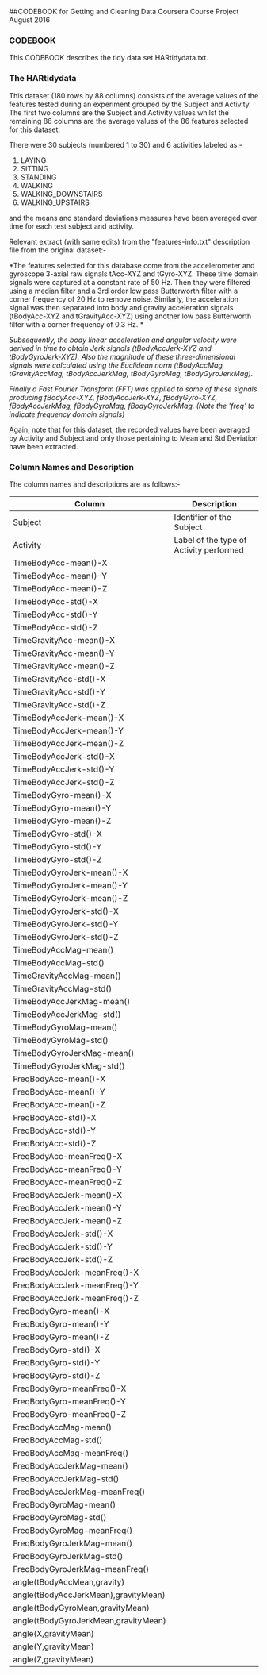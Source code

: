 ##CODEBOOK for Getting and Cleaning Data Coursera Course Project August 2016

### CODEBOOK
This CODEBOOK describes the tidy data set HARtidydata.txt.

### The HARtidydata

This dataset (180 rows by 88 columns) consists of the average values of the features tested during an experiment grouped by the Subject and Activity. The first two columns are the Subject and Activity values whilst the remaining 86 columns are the average values of the 86 features selected for this dataset.

There were 30 subjects (numbered 1 to 30) and 6 activities labeled as:-

  1. LAYING
  2. SITTING
  3. STANDING
  4. WALKING
  5. WALKING_DOWNSTAIRS
  6. WALKING_UPSTAIRS

and the means and standard deviations measures have been averaged over time for each test subject and activity.

Relevant extract (with same edits) from the "features-info.txt" description file from the original dataset:-

*The features selected for this database come from the accelerometer and gyroscope 3-axial raw signals tAcc-XYZ and tGyro-XYZ. These time domain signals were captured at a constant rate of 50 Hz. Then they were filtered using a median filter and a 3rd order low pass Butterworth filter with a corner frequency of 20 Hz to remove noise. Similarly, the acceleration signal was then separated into body and gravity acceleration signals (tBodyAcc-XYZ and tGravityAcc-XYZ) using another low pass Butterworth filter with a corner frequency of 0.3 Hz. *

*Subsequently, the body linear acceleration and angular velocity were derived in time to obtain Jerk signals (tBodyAccJerk-XYZ and tBodyGyroJerk-XYZ). Also the magnitude of these three-dimensional signals were calculated using the Euclidean norm (tBodyAccMag, tGravityAccMag, tBodyAccJerkMag, tBodyGyroMag, tBodyGyroJerkMag).* 

*Finally a Fast Fourier Transform (FFT) was applied to some of these signals producing fBodyAcc-XYZ, fBodyAccJerk-XYZ, fBodyGyro-XYZ, fBodyAccJerkMag, fBodyGyroMag, fBodyGyroJerkMag. (Note the 'freq' to indicate frequency domain signals)* 

Again, note that for this dataset, the recorded values have been averaged by Activity and Subject and only those pertaining to Mean and Std Deviation have been extracted.

### Column Names and Description

The column names and descriptions are as follows:-

|**Column**|**Description**|
|----------|---------------|
|Subject|Identifier of the Subject|Identifier|
|Activity|Label of the type of Activity performed|
|TimeBodyAcc-mean()-X| |
|TimeBodyAcc-mean()-Y| |
|TimeBodyAcc-mean()-Z| |
|TimeBodyAcc-std()-X| |
|TimeBodyAcc-std()-Y| |
|TimeBodyAcc-std()-Z| |
|TimeGravityAcc-mean()-X| |
|TimeGravityAcc-mean()-Y| |
|TimeGravityAcc-mean()-Z| |
|TimeGravityAcc-std()-X| |
|TimeGravityAcc-std()-Y| |
|TimeGravityAcc-std()-Z| |
|TimeBodyAccJerk-mean()-X| |
|TimeBodyAccJerk-mean()-Y| |
|TimeBodyAccJerk-mean()-Z| |
|TimeBodyAccJerk-std()-X| |
|TimeBodyAccJerk-std()-Y| |
|TimeBodyAccJerk-std()-Z| |
|TimeBodyGyro-mean()-X| |
|TimeBodyGyro-mean()-Y| |
|TimeBodyGyro-mean()-Z| |
|TimeBodyGyro-std()-X| |
|TimeBodyGyro-std()-Y| |
|TimeBodyGyro-std()-Z| |
|TimeBodyGyroJerk-mean()-X| |
|TimeBodyGyroJerk-mean()-Y| |
|TimeBodyGyroJerk-mean()-Z| |
|TimeBodyGyroJerk-std()-X| |
|TimeBodyGyroJerk-std()-Y| |
|TimeBodyGyroJerk-std()-Z| |
|TimeBodyAccMag-mean()| |
|TimeBodyAccMag-std()| |
|TimeGravityAccMag-mean()| |
|TimeGravityAccMag-std()| |
|TimeBodyAccJerkMag-mean()| |
|TimeBodyAccJerkMag-std()| |
|TimeBodyGyroMag-mean()| |
|TimeBodyGyroMag-std()| |
|TimeBodyGyroJerkMag-mean()| |
|TimeBodyGyroJerkMag-std()| |
|FreqBodyAcc-mean()-X| |
|FreqBodyAcc-mean()-Y| |
|FreqBodyAcc-mean()-Z| |
|FreqBodyAcc-std()-X| |
|FreqBodyAcc-std()-Y| |
|FreqBodyAcc-std()-Z| |
|FreqBodyAcc-meanFreq()-X| |
|FreqBodyAcc-meanFreq()-Y| |
|FreqBodyAcc-meanFreq()-Z| |
|FreqBodyAccJerk-mean()-X| |
|FreqBodyAccJerk-mean()-Y| |
|FreqBodyAccJerk-mean()-Z| |
|FreqBodyAccJerk-std()-X| |
|FreqBodyAccJerk-std()-Y| |
|FreqBodyAccJerk-std()-Z| |
|FreqBodyAccJerk-meanFreq()-X| |
|FreqBodyAccJerk-meanFreq()-Y| |
|FreqBodyAccJerk-meanFreq()-Z| |
|FreqBodyGyro-mean()-X| |
|FreqBodyGyro-mean()-Y| |
|FreqBodyGyro-mean()-Z| |
|FreqBodyGyro-std()-X| |
|FreqBodyGyro-std()-Y| |
|FreqBodyGyro-std()-Z| |
|FreqBodyGyro-meanFreq()-X| |
|FreqBodyGyro-meanFreq()-Y| |
|FreqBodyGyro-meanFreq()-Z| |
|FreqBodyAccMag-mean()| |
|FreqBodyAccMag-std()| |
|FreqBodyAccMag-meanFreq()| |
|FreqBodyAccJerkMag-mean()| |
|FreqBodyAccJerkMag-std()| |
|FreqBodyAccJerkMag-meanFreq()| |
|FreqBodyGyroMag-mean()| |
|FreqBodyGyroMag-std()| |
|FreqBodyGyroMag-meanFreq()| |
|FreqBodyGyroJerkMag-mean()| |
|FreqBodyGyroJerkMag-std()| |
|FreqBodyGyroJerkMag-meanFreq()| |
|angle(tBodyAccMean,gravity)| |
|angle(tBodyAccJerkMean),gravityMean)| |
|angle(tBodyGyroMean,gravityMean)| |
|angle(tBodyGyroJerkMean,gravityMean)| |
|angle(X,gravityMean)| |
|angle(Y,gravityMean)| |
|angle(Z,gravityMean)| |
